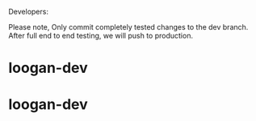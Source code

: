 Developers: 

Please note, Only commit completely tested changes to the dev branch. After full end to end testing, we will push to production. 
# loogan-dev
# loogan-dev

